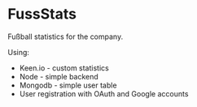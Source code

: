 # FussStats

Fußball statistics for the company.

Using:

* Keen.io - custom statistics
* Node - simple backend
* Mongodb - simple user table
* User registration with OAuth and Google accounts
